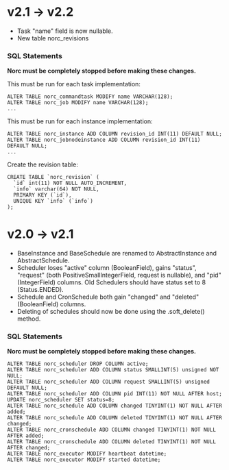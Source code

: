 
v2.1 -> v2.2
============

  - Task "name" field is now nullable.
  - New table norc_revisions

### SQL Statements
__Norc must be completely stopped before making these changes.__

This must be run for each task implementation:

    ALTER TABLE norc_commandtask MODIFY name VARCHAR(128);
    ALTER TABLE norc_job MODIFY name VARCHAR(128);
    ...

This must be run for each instance implementation:
    
    ALTER TABLE norc_instance ADD COLUMN revision_id INT(11) DEFAULT NULL;
    ALTER TABLE norc_jobnodeinstance ADD COLUMN revision_id INT(11) DEFAULT NULL;
    ...

Create the revision table:

    CREATE TABLE `norc_revision` (
      `id` int(11) NOT NULL AUTO_INCREMENT,
      `info` varchar(64) NOT NULL,
      PRIMARY KEY (`id`),
      UNIQUE KEY `info` (`info`)
    );


v2.0 -> v2.1
============

  - BaseInstance and BaseSchedule are renamed to AbstractInstance and
    AbstractSchedule.
  - Scheduler loses "active" column (BooleanField), gains "status",
    "request" (both PositiveSmallIntegerField, request is nullable), and
    "pid" (IntegerField) columns.  Old Schedulers should have status set
    to 8 (Status.ENDED).
  - Schedule and CronSchedule both gain "changed" and "deleted"
    (BooleanField) columns.
  - Deleting of schedules should now be done using the .soft_delete() method.

### SQL Statements
__Norc must be completely stopped before making these changes.__

    ALTER TABLE norc_scheduler DROP COLUMN active;
    ALTER TABLE norc_scheduler ADD COLUMN status SMALLINT(5) unsigned NOT NULL;
    ALTER TABLE norc_scheduler ADD COLUMN request SMALLINT(5) unsigned DEFAULT NULL;
    ALTER TABLE norc_scheduler ADD COLUMN pid INT(11) NOT NULL AFTER host;
    UPDATE norc_scheduler SET status=8;
    ALTER TABLE norc_schedule ADD COLUMN changed TINYINT(1) NOT NULL AFTER added;
    ALTER TABLE norc_schedule ADD COLUMN deleted TINYINT(1) NOT NULL AFTER changed;
    ALTER TABLE norc_cronschedule ADD COLUMN changed TINYINT(1) NOT NULL AFTER added;
    ALTER TABLE norc_cronschedule ADD COLUMN deleted TINYINT(1) NOT NULL AFTER changed;
    ALTER TABLE norc_executor MODIFY heartbeat datetime;
    ALTER TABLE norc_executor MODIFY started datetime;
